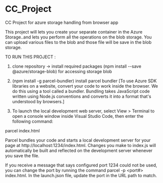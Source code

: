 # CC_Project
CC Project for azure storage handling from browser app

This project will lets you create your separate container in the Azure Storage..and lets you perform all the operations on the blob storage.
You can upload various files to the blob and those file will be save in the blob storage.

TO RUN THIS PROJECT :
1. clone repository -> install required packages (npm install --save @azure/storage-blob) for accessing storage blob

2. (npm install -g parcel-bundler) install parcel bundler
[To use Azure SDK libraries on a website, convert your code to work inside the browser. We do this using a tool called a bundler. Bundling takes JavaScript code written using Node.js conventions and converts it into a format that's understood by browsers.]

3. To launch the local development web server, select View > Terminal to open a console window inside Visual Studio Code, then enter the following command:

parcel index.html

Parcel bundles your code and starts a local development server for your page at http://localhost:1234/index.html. Changes you make to index.js will automatically be built and reflected on the development server whenever you save the file.

If you receive a message that says configured port 1234 could not be used, you can change the port by running the command 
parcel -p <port#> index.html. 
In the launch.json file, update the port in the URL path to match.


